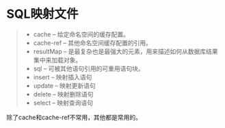 # SQL映射文件

> - cache – 给定命名空间的缓存配置。
> - cache-ref – 其他命名空间缓存配置的引用。
> - resultMap – 是最复杂也是最强大的元素，用来描述如何从数据库结果集中来加载对象。
> - sql – 可被其他语句引用的可重用语句块。
> - insert – 映射插入语句
> - update – 映射更新语句
> - delete – 映射删除语句
> - select – 映射查询语句

除了cache和cache-ref不常用，其他都是常用的。
